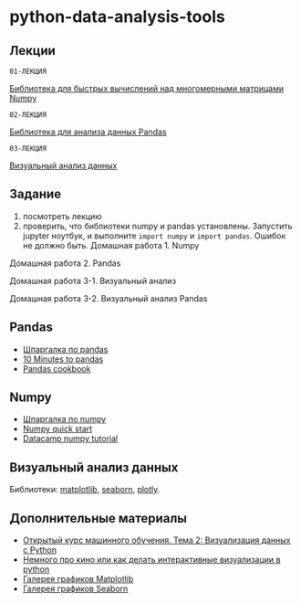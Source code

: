 # python-data-analysis-tools

## Лекции

`01-ЛЕКЦИЯ` 
 
  [Библиотека для быстрых вычислений над многомерными матрицами Numpy]()

`02-ЛЕКЦИЯ`
  
  [Библиотека для анализа данных Pandas]()

`03-ЛЕКЦИЯ`
  
  [Визуальный анализ данных]()

## Задание

1. посмотреть лекцию
2. проверить, что библиотеки numpy и pandas установлены. Запустить jupyter ноутбук, и выполните `import numpy` и `import pandas`. Ошибок не должно быть.
Домашная работа 1. Numpy

Домашная работа 2. Pandas

Домашная работа 3-1. Визуальный анализ

Домашная работа 3-2. Визуальный анализ Pandas


## Pandas

- [Шпаргалка по pandas](https://github.com/pandas-dev/pandas/blob/master/doc/cheatsheet/Pandas_Cheat_Sheet.pdf)
- [10 Minutes to pandas](http://pandas.pydata.org/pandas-docs/stable/10min.html)
- [Pandas cookbook](http://pandas.pydata.org/pandas-docs/stable/cookbook.html#cookbook)

## Numpy

- [Шпаргалка по numpy](https://s3.amazonaws.com/assets.datacamp.com/blog_assets/Numpy_Python_Cheat_Sheet.pdf)
- [Numpy quick start](https://docs.scipy.org/doc/numpy/user/quickstart.html)
- [Datacamp numpy tutorial](https://www.datacamp.com/community/tutorials/python-numpy-tutorial) 

## Визуальный анализ данных

Библиотеки: [matplotlib](https://matplotlib.org/), [seaborn](http://seaborn.pydata.org/index.html), [plotly](https://plot.ly/python/reference/).

## Дополнительные материалы

- [Открытый курс машинного обучения. Тема 2: Визуализация данных c Python](https://habr.com/company/ods/blog/323210/)
- [Немного про кино или как делать интерактивные визуализации в python](https://habr.com/post/308162/)
- [Галерея графиков Matplotlib](https://matplotlib.org/gallery/index.html)
- [Галерея графиков Seaborn](http://seaborn.pydata.org/examples/index.html)
